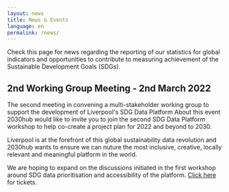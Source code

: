 ```yaml
---
layout: news
title: News & Events
language: en
permalink: /news/
---
```



Check this page for news regarding the reporting of our statistics for global indicators and opportunities to contribute to measuring achievement of the Sustainable Development Goals (SDGs).

## 2nd Working Group Meeting - 2nd March 2022

The second meeting in convening a multi-stakeholder working group to support the development of Liverpool's SDG Data Platform
About this event
2030hub would like to invite you to join the second SDG Data Platform workshop to help co-create a project plan for 2022 and beyond to 2030.

Liverpool is at the forefront of this global sustainability data revolution and 2030hub wants to ensure we can nuture the most inclusive, creative, locally relevant and meaningful platform in the world.

We are hoping to expand on the discussions initiated in the first workshop around SDG data prioritisation and accessibility of the platform. [Click here](https://www.eventbrite.com/e/liverpool-sdg-data-platform-2nd-working-group-meeting-tickets-264191412627) for tickets.
